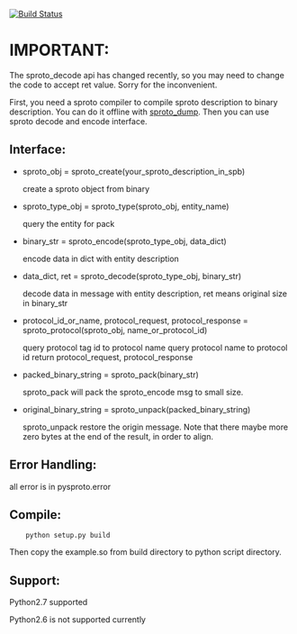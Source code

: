 [![Build Status](https://travis-ci.org/spin6lock/python-sproto.svg?branch=master)](https://travis-ci.org/spin6lock/python-sproto)

IMPORTANT:
==========
The sproto_decode api has changed recently, so you may need to change the code to accept ret value. Sorry for the inconvenient.

First, you need a sproto compiler to compile sproto
description to binary description. You can do it offline with [sproto_dump](https://github.com/lvzixun/sproto_dump).
Then you can use sproto decode and encode interface.

Interface:
----------

* sproto_obj = sproto_create(your_sproto_description_in_spb)

    create a sproto object from binary

* sproto_type_obj = sproto_type(sproto_obj, entity_name)

    query the entity for pack

* binary_str = sproto_encode(sproto_type_obj, data_dict)

    encode data in dict with entity description

* data_dict, ret = sproto_decode(sproto_type_obj, binary_str)

    decode data in message with entity description, ret means original size in binary_str
    
* protocol_id_or_name, protocol_request, protocol_response = sproto_protocol(sproto_obj, name_or_protocol_id)

    query protocol tag id to protocol name
    query protocol name to protocol id
    return protocol_request, protocol_response

* packed_binary_string = sproto_pack(binary_str)

    sproto_pack will pack the sproto_encode msg to small size.
    
* original_binary_string = sproto_unpack(packed_binary_string)
 
    sproto_unpack restore the origin message. Note that there maybe more zero bytes at the end of the result, in order to align.

Error Handling:
---------------
all error is in pysproto.error

Compile:
--------

```
    python setup.py build
```
    
Then copy the example.so from build directory to python script directory.

Support:
-------
Python2.7 supported

Python2.6 is not supported currently
